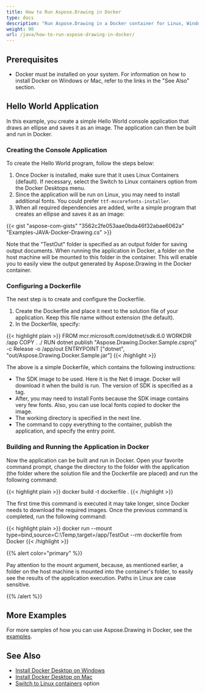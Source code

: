 ```yaml
---
title: How to Run Aspose.Drawing in Docker
type: docs
description: "Run Aspose.Drawing in a Docker container for Linux, Windows Server and any other OS."
weight: 90
url: /java/how-to-run-aspose-drawing-in-docker/
---
```


## Prerequisites

- Docker must be installed on your system. For information on how to install Docker on Windows or Mac, refer to the links in the "See Also" section.

## Hello World Application

In this example, you create a simple Hello World console application that draws an ellipse and saves it as an image. The application can then be built and run in Docker.

### Creating the Console Application

To create the Hello World program, follow the steps below:
1. Once Docker is installed, make sure that it uses Linux Containers (default). If necessary, select the Switch to Linux containers option from the Docker Desktops menu.
1. Since the application will be run on Linux, you may need to install additional fonts. You could prefer `ttf-mscorefonts-installer`.
1. When all required dependencies are added, write a simple program that creates an ellipse and saves it as an image:<br>

{{< gist "aspose-com-gists" "3562c2fe053aae0bda46f32abae6062a" "Examples-JAVA-Docker-Drawing.cs" >}}

Note that the "TestOut" folder is specified as an output folder for saving output documents. When running the application in Docker, a folder on the host machine will be mounted to this folder in the container. This will enable you to easily view the output generated by Aspose.Drawing in the Docker container.

### Configuring a Dockerfile

The next step is to create and configure the Dockerfile.

1. Create the Dockerfile and place it next to the solution file of your application. Keep this file name without extension (the default).
1. In the Dockerfile, specify:

{{< highlight plain >}}
FROM mcr.microsoft.com/dotnet/sdk:6.0
WORKDIR /app
COPY . ./
RUN dotnet publish "Aspose.Drawing.Docker.Sample.csproj" -c Release -o /app/out
ENTRYPOINT ["dotnet", "out/Aspose.Drawing.Docker.Sample.jar"]
{{< /highlight >}}

The above is a simple Dockerfile, which contains the following instructions:

- The SDK image to be used. Here it is the Net 6 image. Docker will download it when the build is run. The version of SDK is specified as a tag.
- After, you may need to install Fonts because the SDK image contains very few fonts. Also, you can use local fonts copied to docker the image.
- The working directory is specified in the next line.
- The command to copy everything to the container, publish the application, and specify the entry point.

### Building and Running the Application in Docker

Now the application can be built and run in Docker. Open your favorite command prompt, change the directory to the folder with the application (the folder where the solution file and the Dockerfile are placed) and run the following command:

{{< highlight plain >}}
docker build -t dockerfile .
{{< /highlight >}}

The first time this command is executed it may take longer, since Docker needs to download the required images. Once the previous command is completed, run the following command:

{{< highlight plain >}}
docker run --mount type=bind,source=C:\Temp,target=/app/TestOut --rm dockerfile from Docker
{{< /highlight >}}

{{% alert color="primary" %}} 

Pay attention to the mount argument, because, as mentioned earlier, a folder on the host machine is mounted into the container's folder, to easily see the results of the application execution. Paths in Linux are case sensitive.

{{% /alert %}}


## More Examples

For more samples of how you can use Aspose.Drawing in Docker, see the [examples](https://github.com/aspose-drawing/Aspose.Drawing-for-Java).


## See Also

- [Install Docker Desktop on Windows](https://docs.docker.com/docker-for-windows/install/)
- [Install Docker Desktop on Mac](https://docs.docker.com/docker-for-mac/install/)
- [Switch to Linux containers](https://docs.docker.com/docker-for-windows/#switch-between-windows-and-linux-containers) option
